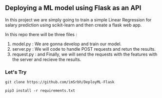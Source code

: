 ## Deploying a ML model using Flask as an API
In this project we are simply going to train a simple Linear Regression for salary prediction using scikit-learn and then create a flask web app.  

In this repo there will be three files :  
1. model.py : We are gonna develop and train our model.
2. server.py : We will code to handle POST requests and retun the results.
3. request.py : and Finally, we will send the requests with the features with the server and recieve the results.


### Let's Try

`git clone https://github.com/imSrbh/DeployML-Flask`

`pip3 install -r requirements.txt`

